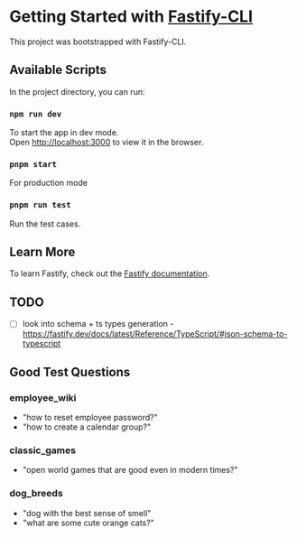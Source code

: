 # Getting Started with [Fastify-CLI](https://www.npmjs.com/package/fastify-cli)
This project was bootstrapped with Fastify-CLI.

## Available Scripts

In the project directory, you can run:

### `npm run dev`

To start the app in dev mode.\
Open [http://localhost:3000](http://localhost:3000) to view it in the browser.

### `pnpm start`

For production mode

### `pnpm run test`

Run the test cases.

## Learn More

To learn Fastify, check out the [Fastify documentation](https://fastify.dev/docs/latest/).

## TODO 
- [ ] look into schema + ts types generation - https://fastify.dev/docs/latest/Reference/TypeScript/#json-schema-to-typescript

## Good Test Questions

### employee_wiki
- "how to reset employee password?"
- "how to create a calendar group?"

### classic_games
- "open world games that are good even in modern times?"

### dog_breeds
- "dog with the best sense of smell"
- "what are some cute orange cats?"